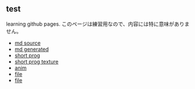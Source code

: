 ## test
learning github pages.
このページは練習用なので、内容には特に意味がありません。
+ [md source](test.md)
+ [md generated](test.html)
+ [short prog](junk/short01.html)
+ [short prog texture](junk/short04.html)
+ [anim](junk/short04.html)
+ [file](junk/short04.1.html)
+ [file](junk/short06.html)
